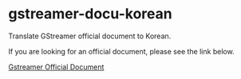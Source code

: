 # gstreamer-docu-korean

Translate GStreamer official document to Korean.

If you are looking for an official document, please see the link below.

[Gstreamer Official Document](https://gstreamer.freedesktop.org/documentation/application-development/index.html?gi-language=c)
